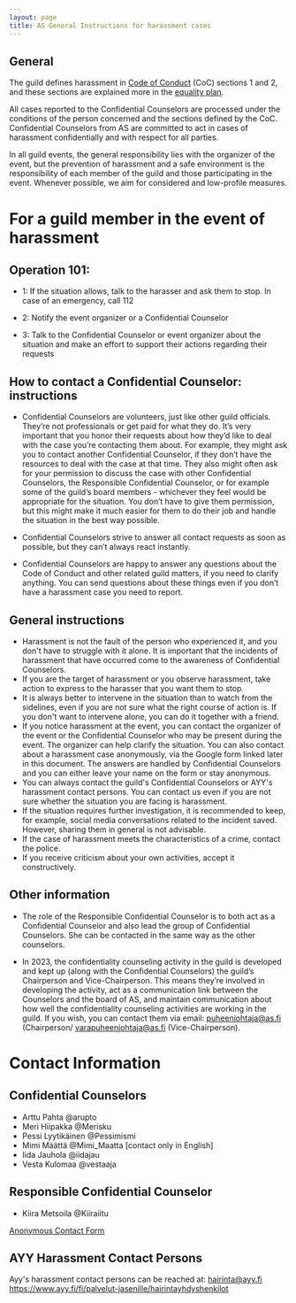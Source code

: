```yaml
---
layout: page
title: AS General Instructions for harassment cases
---
```


## General
The guild defines harassment in [Code of Conduct](https://old.as.fi/kilta/code_of_conduct.html) (CoC) sections 1 and 2, and these sections are explained more in the [equality plan](https://old.as.fi/kilta/yhdenvertaisuussuunnitelma.html).  

All cases reported to the Confidential Counselors are processed
under the conditions of the person concerned and the sections defined by the CoC. Confidential Counselors from AS are committed to act in cases of harassment confidentially and with respect for all parties.  

In all guild events, the general responsibility lies with the organizer of the event, but the prevention of harassment and a safe environment is the responsibility of each member of the guild and those participating in the event. Whenever possible, we aim for considered and low-profile measures.  

# For a guild member in the event of harassment  

## Operation 101:

- 1: If the situation allows, talk to the harasser and ask them to stop. In case of an emergency, call 112

- 2: Notify the event organizer or a Confidential Counselor

- 3: Talk to the Confidential Counselor or event organizer about the situation and make an effort to support their actions regarding their requests

## How to contact a Confidential Counselor: instructions

- Confidential Counselors are volunteers, just like other guild officials. They’re not professionals or get paid for what they do. It’s very important that you honor their requests about how they’d like to deal with the case you’re contacting them about. For example, they might ask you to contact  another Confidential Counselor, if they don’t have the resources to deal with the case at that time. They also might often ask for your permission to discuss the case with other Confidential Counselors, the Responsible Confidential Counselor, or for example some of the guild’s board members - whichever they feel would be appropriate for the situation. You don’t have to give them permission, but this might make it much easier for them to do their job and handle the situation in the best way possible.

- Confidential Counselors strive to answer all contact requests as soon as possible, but they can’t always react instantly.

- Confidential Counselors are happy to answer any questions about the Code of Conduct and other related guild matters, if you need to clarify anything. You can send questions about these things even if you don’t have a harassment case you need to report.

## General instructions

- Harassment is not the fault of the person who experienced it, and you don't have to struggle with it alone. It is important that the incidents of harassment that have occurred come to the awareness of Confidential Counselors.
- If you are the target of harassment or you observe harassment, take action to express to the harasser that you want them to stop.
- It is always better to intervene in the situation than to watch from the sidelines, even if you are not sure what the right course of action is. If you don't want to intervene alone, you can do it together with a friend.
- If you notice harassment at the event, you can contact the organizer of the event or the Confidential Counselor who may be present during the event. The organizer can help clarify the situation.
You can also contact about a harassment case anonymously, via the Google form linked later in this document. The answers are handled by Confidential Counselors and you can either leave your name on the form or stay anonymous.
- You can always contact the guild's Confidential Counselors or AYY's harassment contact persons. You can contact us even if you are not sure whether the situation you are facing is harassment.
- If the situation requires further investigation, it is recommended to keep, for example, social media conversations related to the incident saved. However, sharing them in general is not advisable.
- If the case of harassment meets the characteristics of a crime, contact the police.
- If you receive criticism about your own activities, accept it constructively.

## Other information

- The role of the Responsible Confidential Counselor is to both act as a  Confidential Counselor and also lead the group of Confidential Counselors. She can be contacted in the same way as the other counselors.

- In 2023, the confidentiality counseling activity in the guild is developed and kept up (along with the Confidential Counselors) the guild’s Chairperson and Vice-Chairperson. This means they’re involved in developing the activity, act as a communication link between the Counselors and the board of AS, and maintain communication about how well the confidentiality counseling activities are working in the guild. If you wish, you can contact them via email: puheenjohtaja@as.fi (Chairperson/ varapuheenjohtaja@as.fi (Vice-Chairperson).



# Contact Information

## Confidential Counselors
- Arttu Pahta @arupto
- Meri Hiipakka @Merisku
- Pessi Lyytikäinen @Pessimismi
- Mimi Määttä @Mimi_Maatta [contact only in English]
- Iida Jauhola @iidajau
- Vesta Kulomaa @vestaaja

## Responsible Confidential Counselor
- Kiira Metsoila @Kiiraiitu

[Anonymous Contact Form](https://forms.gle/ZsDiCTF9WhabRn8UA)

## AYY Harassment Contact Persons

Ayy's harassment contact persons can be reached at: hairinta@ayy.fi  
https://www.ayy.fi/fi/palvelut-jasenille/hairintayhdyshenkilot
